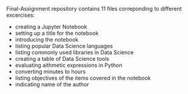 Final-Assignment repository contains 11 files correponding to different excercises:
  - creating a Jupyter Notebook
  - setting up a title for the notebook
  - introducing the notebook
  - listing popular Data Science languages
  - listing commonly used libraries in Data Science
  - creating a table of Data Science tools
  - evaluating aithmetic expressions in Python
  - converting minutes to hours
  - listing objectives of the items covered in the notebook
  - indicating name of the author 
